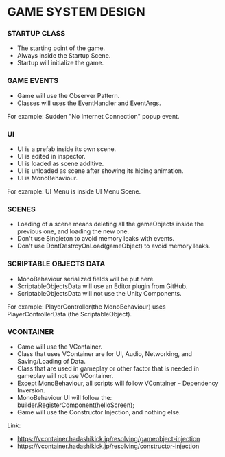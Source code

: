 # GAME SYSTEM DESIGN


### STARTUP CLASS
- The starting point of the game.
- Always inside the Startup Scene.
- Startup will initialize the game.

### GAME EVENTS
- Game will use the Observer Pattern.
- Classes will uses the EventHandler and EventArgs.

For example:
Sudden "No Internet Connection" popup event.

### UI
- UI is a prefab inside its own scene.
- UI is edited in inspector.
- UI is loaded as scene additive.
- UI is unloaded as scene after showing its hiding animation.
- UI is MonoBehaviour.

For example:
UI Menu is inside UI Menu Scene.

### SCENES
- Loading of a scene means deleting all the gameObjects inside the previous one, and loading the new one.
- Don't use Singleton to avoid memory leaks with events.
- Don't use DontDestroyOnLoad(gameObject) to avoid memory leaks.

### SCRIPTABLE OBJECTS DATA
- MonoBehaviour serialized fields will be put here.
- ScriptableObjectsData will use an Editor plugin from GitHub.
- ScriptableObjectsData will not use the Unity Components.

For example:
PlayerController(the MonoBehaviour) uses PlayerControllerData (the ScriptableObject).

### VCONTAINER
- Game will use the VContainer.
- Class that uses VContainer are for UI, Audio, Networking, and Saving/Loading of Data.
- Class that are used in gameplay or other factor that is needed in gameplay will not use VContainer.
- Except MonoBehaviour, all scripts will follow VContainer – Dependency Inversion.
- MonoBehaviour UI will follow the: builder.RegisterComponent(helloScreen);
- Game will use the Constructor Injection, and nothing else.

Link:
- https://vcontainer.hadashikick.jp/resolving/gameobject-injection
- https://vcontainer.hadashikick.jp/resolving/constructor-injection
